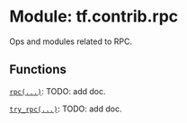 <div itemscope itemtype="http://developers.google.com/ReferenceObject">
<meta itemprop="name" content="tf.contrib.rpc" />
<meta itemprop="path" content="Stable" />
</div>

# Module: tf.contrib.rpc

Ops and modules related to RPC.

<!-- Placeholder for "Used in" -->


## Functions

[`rpc(...)`](../../tf/contrib/rpc/rpc.md): TODO: add doc.

[`try_rpc(...)`](../../tf/contrib/rpc/try_rpc.md): TODO: add doc.

